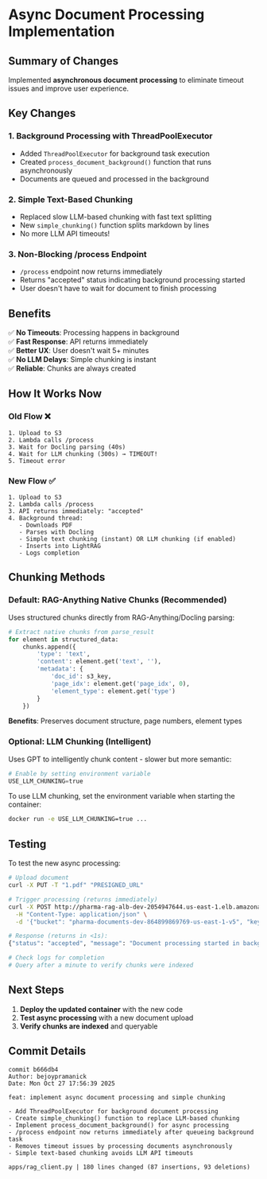 # Async Document Processing Implementation

## Summary of Changes

Implemented **asynchronous document processing** to eliminate timeout issues and improve user experience.

## Key Changes

### 1. **Background Processing with ThreadPoolExecutor**
- Added `ThreadPoolExecutor` for background task execution
- Created `process_document_background()` function that runs asynchronously
- Documents are queued and processed in the background

### 2. **Simple Text-Based Chunking**
- Replaced slow LLM-based chunking with fast text splitting
- New `simple_chunking()` function splits markdown by lines
- No more LLM API timeouts!

### 3. **Non-Blocking /process Endpoint**
- `/process` endpoint now returns immediately
- Returns "accepted" status indicating background processing started
- User doesn't have to wait for document to finish processing

## Benefits

✅ **No Timeouts**: Processing happens in background  
✅ **Fast Response**: API returns immediately  
✅ **Better UX**: User doesn't wait 5+ minutes  
✅ **No LLM Delays**: Simple chunking is instant  
✅ **Reliable**: Chunks are always created  

## How It Works Now

### Old Flow ❌
```
1. Upload to S3
2. Lambda calls /process
3. Wait for Docling parsing (40s)
4. Wait for LLM chunking (300s) → TIMEOUT!
5. Timeout error
```

### New Flow ✅
```
1. Upload to S3
2. Lambda calls /process
3. API returns immediately: "accepted"
4. Background thread:
   - Downloads PDF
   - Parses with Docling
   - Simple text chunking (instant) OR LLM chunking (if enabled)
   - Inserts into LightRAG
   - Logs completion
```

## Chunking Methods

### Default: RAG-Anything Native Chunks (Recommended)
Uses structured chunks directly from RAG-Anything/Docling parsing:
```python
# Extract native chunks from parse_result
for element in structured_data:
    chunks.append({
        'type': 'text',
        'content': element.get('text', ''),
        'metadata': {
            'doc_id': s3_key,
            'page_idx': element.get('page_idx', 0),
            'element_type': element.get('type')
        }
    })
```
**Benefits**: Preserves document structure, page numbers, element types

### Optional: LLM Chunking (Intelligent)
Uses GPT to intelligently chunk content - slower but more semantic:
```python
# Enable by setting environment variable
USE_LLM_CHUNKING=true
```

To use LLM chunking, set the environment variable when starting the container:
```bash
docker run -e USE_LLM_CHUNKING=true ...
```

## Testing

To test the new async processing:

```bash
# Upload document
curl -X PUT -T "1.pdf" "PRESIGNED_URL"

# Trigger processing (returns immediately)
curl -X POST http://pharma-rag-alb-dev-2054947644.us-east-1.elb.amazonaws.com/process \
  -H "Content-Type: application/json" \
  -d '{"bucket": "pharma-documents-dev-864899869769-us-east-1-v5", "key": "YOUR_KEY"}'

# Response (returns in <1s):
{"status": "accepted", "message": "Document processing started in background"}

# Check logs for completion
# Query after a minute to verify chunks were indexed
```

## Next Steps

1. **Deploy the updated container** with the new code
2. **Test async processing** with a new document upload
3. **Verify chunks are indexed** and queryable

## Commit Details

```
commit b666db4
Author: bejoypramanick
Date: Mon Oct 27 17:56:39 2025

feat: implement async document processing and simple chunking

- Add ThreadPoolExecutor for background document processing
- Create simple_chunking() function to replace LLM-based chunking  
- Implement process_document_background() for async processing
- /process endpoint now returns immediately after queueing background task
- Removes timeout issues by processing documents asynchronously
- Simple text-based chunking avoids LLM API timeouts

apps/rag_client.py | 180 lines changed (87 insertions, 93 deletions)
```

